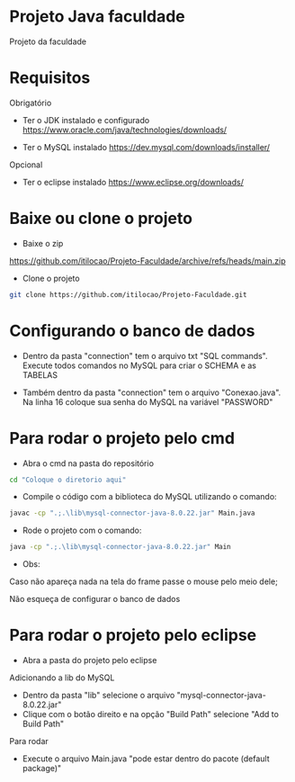 # Projeto Java faculdade

Projeto da faculdade

# Requisitos

Obrigatório

- Ter o JDK instalado e configurado https://www.oracle.com/java/technologies/downloads/

- Ter o MySQL instalado https://dev.mysql.com/downloads/installer/

Opcional

- Ter o eclipse instalado https://www.eclipse.org/downloads/

# Baixe ou clone o projeto

- Baixe o zip

https://github.com/itilocao/Projeto-Faculdade/archive/refs/heads/main.zip

- Clone o projeto

```bash
git clone https://github.com/itilocao/Projeto-Faculdade.git
```

# Configurando o banco de dados

- Dentro da pasta "connection" tem o arquivo txt "SQL commands". Execute todos comandos no MySQL para criar o SCHEMA e as TABELAS

- Também dentro da pasta "connection" tem o arquivo "Conexao.java". Na linha 16 coloque sua senha do MySQL na variável "PASSWORD"

# Para rodar o projeto pelo cmd

- Abra o cmd na pasta do repositório

```bash
cd "Coloque o diretorio aqui"
```

- Compile o código com a biblioteca do MySQL utilizando o comando:

```bash
javac -cp ".;.\lib\mysql-connector-java-8.0.22.jar" Main.java
```

- Rode o projeto com o comando:

```bash
java -cp ".;.\lib\mysql-connector-java-8.0.22.jar" Main
```

- Obs:

Caso não apareça nada na tela do frame passe o mouse pelo meio dele;

Não esqueça de configurar o banco de dados

# Para rodar o projeto pelo eclipse

- Abra a pasta do projeto pelo eclipse

Adicionando a lib do MySQL

- Dentro da pasta "lib" selecione o arquivo "mysql-connector-java-8.0.22.jar"
- Clique com o botão direito e na opção "Build Path" selecione "Add to Build Path"

Para rodar

- Execute o arquivo Main.java "pode estar dentro do pacote (default package)"
